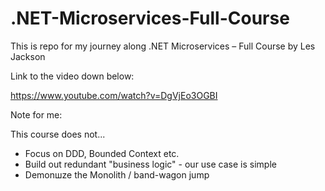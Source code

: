# .NET-Microservices-Full-Course
This is repo for my journey along .NET Microservices – Full Course by  Les Jackson

Link to the video down below:

https://www.youtube.com/watch?v=DgVjEo3OGBI


Note for me:

This course does not...
* Focus on DDD, Bounded Context etc.
* Build out redundant "business logic" - our use case is simple
* Demonшze the Monolith / band-wagon jump
